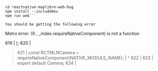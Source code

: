 ```git clone git@github.com:timbtimbtimb/reactnative-maplibre-web-bug.git
cd reactnative-maplibre-web-bug
npm install --includeDev
npm run web```

You should be getting the following error
```
Metro error: (0 , _index.requireNativeComponent) is not a function

  619 | );
  620 |
> 621 | const RCTMLNCamera = requireNativeComponent<NativeProps>(NATIVE_MODULE_NAME);
      |                                            ^
  622 |
  623 | export default Camera;
  624 |
```
